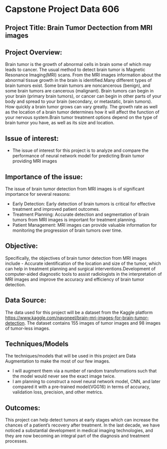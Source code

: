 # Capstone Project Data 606

## Project Title: Brain Tumor Dectection from MRI images 

## Project Overview:

Brain tumor is the growth of abnormal cells in brain some of which may leads to cancer. The usual method to detect brain tumor is Magnetic Resonance Imaging(MRI) scans. From the MRI images information about the abnormal tissue growth in the brain is identified.Many different types of brain tumors exist. Some brain tumors are noncancerous (benign), and some brain tumors are cancerous (malignant). Brain tumors can begin in your brain (primary brain tumors), or cancer can begin in other parts of your body and spread to your brain (secondary, or metastatic, brain tumors).
How quickly a brain tumor grows can vary greatly. The growth rate as well as the location of a brain tumor determines how it will affect the function of your nervous system.Brain tumor treatment options depend on the type of brain tumor you have, as well as its size and location.

## Issue of interest:

* The issue of interest for this project is to analyze and compare the performance of neural network model for predicting Brain tumor providing MRI images 

## Importance of the issue:
The issue of brain tumor detection from MRI images is of significant importance for several reasons:
* Early Detection: Early detection of brain tumors is critical for effective treatment and improved patient outcomes.
* Treatment Planning: Accurate detection and segmentation of brain tumors from MRI images is important for treatment planning.
* Patient Management: MRI images can provide valuable information for monitoring the progression of brain tumors over time.

## Objective:

Specifically, the objectives of brain tumor detection from MRI images include - Accurate identification of the location and size of the tumor, which can help in treatment planning and surgical interventions.Development of computer-aided diagnostic tools to assist radiologists in the interpretation of MRI images and improve the accuracy and efficiency of brain tumor detection.

## Data Source:

The data used for this project will be a dataset from the Kaggle platform https://www.kaggle.com/navoneel/brain-mri-images-for-brain-tumor-detection. The dataset contains 155 images of tumor images and 98 images of tumor-less images.

## Techniques/Models

The techniques/models that will be used in this project are Data Augmentation to make the most of our few images. 
* I will augment them via a number of random transformations such that the model would never see the exact image twice. 
* I am planning to construct a novel neural network model, CNN, and later compared it with a pre-trained model(VGG16) in terms of accuracy, validation loss, precision, and other metrics.

## Outcomes:

This project can help detect tumors at early stages which can increase the chances of a patient’s recovery after treatment.
In the last decade, we have noticed a substantial development in medical imaging technologies, and they are now becoming an integral part of the diagnosis and treatment processes.
